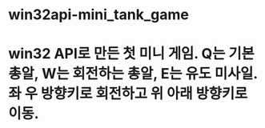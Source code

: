 # win32api-mini_tank_game
# win32 API로 만든 첫 미니 게임. Q는 기본 총알, W는 회전하는 총알, E는 유도 미사일. 좌 우 방향키로 회전하고 위 아래 방향키로 이동.
